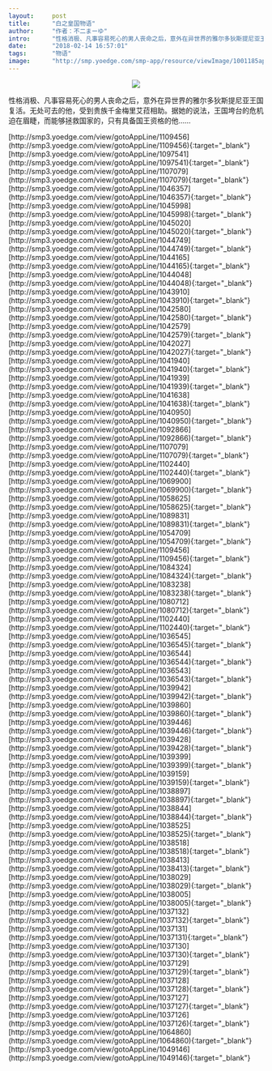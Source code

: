 ```yaml
---
layout:     post
title:      "白之皇国物语"
author:     "作者：不二まーゆ"
intro:      "性格消极、凡事容易死心的男人丧命之后，意外在异世界的雅尔多狄斯提尼亚王国复活。无处可去的他，受到贵族千金梅里艾菈相助。据她的说法，王国垮台的危机迫在眉睫，而能够拯救国家的，只有具备国王资格的他……"
date:       "2018-02-14 16:57:01"
tags:       "物语"
image:      "http://smp.yoedge.com/smp-app/resource/viewImage/1001185appline.png"
---
```

<div style="text-align: center">
<p><img src="http://smp.yoedge.com/smp-app/resource/viewImage/1001185appline.png"/></p>
</div>
<p class="post-meta">
<span>性格消极、凡事容易死心的男人丧命之后，意外在异世界的雅尔多狄斯提尼亚王国复活。无处可去的他，受到贵族千金梅里艾菈相助。据她的说法，王国垮台的危机迫在眉睫，而能够拯救国家的，只有具备国王资格的他……</span>
</p>
[http://smp3.yoedge.com/view/gotoAppLine/1109456](http://smp3.yoedge.com/view/gotoAppLine/1109456){:target="_blank"}
[http://smp3.yoedge.com/view/gotoAppLine/1097541](http://smp3.yoedge.com/view/gotoAppLine/1097541){:target="_blank"}
[http://smp3.yoedge.com/view/gotoAppLine/1107079](http://smp3.yoedge.com/view/gotoAppLine/1107079){:target="_blank"}
[http://smp3.yoedge.com/view/gotoAppLine/1046357](http://smp3.yoedge.com/view/gotoAppLine/1046357){:target="_blank"}
[http://smp3.yoedge.com/view/gotoAppLine/1045998](http://smp3.yoedge.com/view/gotoAppLine/1045998){:target="_blank"}
[http://smp3.yoedge.com/view/gotoAppLine/1045020](http://smp3.yoedge.com/view/gotoAppLine/1045020){:target="_blank"}
[http://smp3.yoedge.com/view/gotoAppLine/1044749](http://smp3.yoedge.com/view/gotoAppLine/1044749){:target="_blank"}
[http://smp3.yoedge.com/view/gotoAppLine/1044165](http://smp3.yoedge.com/view/gotoAppLine/1044165){:target="_blank"}
[http://smp3.yoedge.com/view/gotoAppLine/1044048](http://smp3.yoedge.com/view/gotoAppLine/1044048){:target="_blank"}
[http://smp3.yoedge.com/view/gotoAppLine/1043910](http://smp3.yoedge.com/view/gotoAppLine/1043910){:target="_blank"}
[http://smp3.yoedge.com/view/gotoAppLine/1042580](http://smp3.yoedge.com/view/gotoAppLine/1042580){:target="_blank"}
[http://smp3.yoedge.com/view/gotoAppLine/1042579](http://smp3.yoedge.com/view/gotoAppLine/1042579){:target="_blank"}
[http://smp3.yoedge.com/view/gotoAppLine/1042027](http://smp3.yoedge.com/view/gotoAppLine/1042027){:target="_blank"}
[http://smp3.yoedge.com/view/gotoAppLine/1041940](http://smp3.yoedge.com/view/gotoAppLine/1041940){:target="_blank"}
[http://smp3.yoedge.com/view/gotoAppLine/1041939](http://smp3.yoedge.com/view/gotoAppLine/1041939){:target="_blank"}
[http://smp3.yoedge.com/view/gotoAppLine/1041638](http://smp3.yoedge.com/view/gotoAppLine/1041638){:target="_blank"}
[http://smp3.yoedge.com/view/gotoAppLine/1040950](http://smp3.yoedge.com/view/gotoAppLine/1040950){:target="_blank"}
[http://smp3.yoedge.com/view/gotoAppLine/1092866](http://smp3.yoedge.com/view/gotoAppLine/1092866){:target="_blank"}
[http://smp3.yoedge.com/view/gotoAppLine/1107079](http://smp3.yoedge.com/view/gotoAppLine/1107079){:target="_blank"}
[http://smp3.yoedge.com/view/gotoAppLine/1102440](http://smp3.yoedge.com/view/gotoAppLine/1102440){:target="_blank"}
[http://smp3.yoedge.com/view/gotoAppLine/1069900](http://smp3.yoedge.com/view/gotoAppLine/1069900){:target="_blank"}
[http://smp3.yoedge.com/view/gotoAppLine/1058625](http://smp3.yoedge.com/view/gotoAppLine/1058625){:target="_blank"}
[http://smp3.yoedge.com/view/gotoAppLine/1089831](http://smp3.yoedge.com/view/gotoAppLine/1089831){:target="_blank"}
[http://smp3.yoedge.com/view/gotoAppLine/1054709](http://smp3.yoedge.com/view/gotoAppLine/1054709){:target="_blank"}
[http://smp3.yoedge.com/view/gotoAppLine/1109456](http://smp3.yoedge.com/view/gotoAppLine/1109456){:target="_blank"}
[http://smp3.yoedge.com/view/gotoAppLine/1084324](http://smp3.yoedge.com/view/gotoAppLine/1084324){:target="_blank"}
[http://smp3.yoedge.com/view/gotoAppLine/1083238](http://smp3.yoedge.com/view/gotoAppLine/1083238){:target="_blank"}
[http://smp3.yoedge.com/view/gotoAppLine/1080712](http://smp3.yoedge.com/view/gotoAppLine/1080712){:target="_blank"}
[http://smp3.yoedge.com/view/gotoAppLine/1102440](http://smp3.yoedge.com/view/gotoAppLine/1102440){:target="_blank"}
[http://smp3.yoedge.com/view/gotoAppLine/1036545](http://smp3.yoedge.com/view/gotoAppLine/1036545){:target="_blank"}
[http://smp3.yoedge.com/view/gotoAppLine/1036544](http://smp3.yoedge.com/view/gotoAppLine/1036544){:target="_blank"}
[http://smp3.yoedge.com/view/gotoAppLine/1036543](http://smp3.yoedge.com/view/gotoAppLine/1036543){:target="_blank"}
[http://smp3.yoedge.com/view/gotoAppLine/1039942](http://smp3.yoedge.com/view/gotoAppLine/1039942){:target="_blank"}
[http://smp3.yoedge.com/view/gotoAppLine/1039860](http://smp3.yoedge.com/view/gotoAppLine/1039860){:target="_blank"}
[http://smp3.yoedge.com/view/gotoAppLine/1039446](http://smp3.yoedge.com/view/gotoAppLine/1039446){:target="_blank"}
[http://smp3.yoedge.com/view/gotoAppLine/1039428](http://smp3.yoedge.com/view/gotoAppLine/1039428){:target="_blank"}
[http://smp3.yoedge.com/view/gotoAppLine/1039399](http://smp3.yoedge.com/view/gotoAppLine/1039399){:target="_blank"}
[http://smp3.yoedge.com/view/gotoAppLine/1039159](http://smp3.yoedge.com/view/gotoAppLine/1039159){:target="_blank"}
[http://smp3.yoedge.com/view/gotoAppLine/1038897](http://smp3.yoedge.com/view/gotoAppLine/1038897){:target="_blank"}
[http://smp3.yoedge.com/view/gotoAppLine/1038844](http://smp3.yoedge.com/view/gotoAppLine/1038844){:target="_blank"}
[http://smp3.yoedge.com/view/gotoAppLine/1038525](http://smp3.yoedge.com/view/gotoAppLine/1038525){:target="_blank"}
[http://smp3.yoedge.com/view/gotoAppLine/1038518](http://smp3.yoedge.com/view/gotoAppLine/1038518){:target="_blank"}
[http://smp3.yoedge.com/view/gotoAppLine/1038413](http://smp3.yoedge.com/view/gotoAppLine/1038413){:target="_blank"}
[http://smp3.yoedge.com/view/gotoAppLine/1038029](http://smp3.yoedge.com/view/gotoAppLine/1038029){:target="_blank"}
[http://smp3.yoedge.com/view/gotoAppLine/1038005](http://smp3.yoedge.com/view/gotoAppLine/1038005){:target="_blank"}
[http://smp3.yoedge.com/view/gotoAppLine/1037132](http://smp3.yoedge.com/view/gotoAppLine/1037132){:target="_blank"}
[http://smp3.yoedge.com/view/gotoAppLine/1037131](http://smp3.yoedge.com/view/gotoAppLine/1037131){:target="_blank"}
[http://smp3.yoedge.com/view/gotoAppLine/1037130](http://smp3.yoedge.com/view/gotoAppLine/1037130){:target="_blank"}
[http://smp3.yoedge.com/view/gotoAppLine/1037129](http://smp3.yoedge.com/view/gotoAppLine/1037129){:target="_blank"}
[http://smp3.yoedge.com/view/gotoAppLine/1037128](http://smp3.yoedge.com/view/gotoAppLine/1037128){:target="_blank"}
[http://smp3.yoedge.com/view/gotoAppLine/1037127](http://smp3.yoedge.com/view/gotoAppLine/1037127){:target="_blank"}
[http://smp3.yoedge.com/view/gotoAppLine/1037126](http://smp3.yoedge.com/view/gotoAppLine/1037126){:target="_blank"}
[http://smp3.yoedge.com/view/gotoAppLine/1064860](http://smp3.yoedge.com/view/gotoAppLine/1064860){:target="_blank"}
[http://smp3.yoedge.com/view/gotoAppLine/1049146](http://smp3.yoedge.com/view/gotoAppLine/1049146){:target="_blank"}


